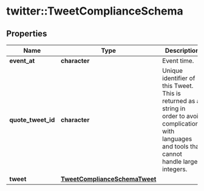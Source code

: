 # twitter::TweetComplianceSchema


## Properties
Name | Type | Description | Notes
------------ | ------------- | ------------- | -------------
**event_at** | **character** | Event time. | 
**quote_tweet_id** | **character** | Unique identifier of this Tweet. This is returned as a string in order to avoid complications with languages and tools that cannot handle large integers. | [optional] [Pattern: ^[0-9]{1,19}$] 
**tweet** | [**TweetComplianceSchemaTweet**](TweetComplianceSchema_tweet.md) |  | 


